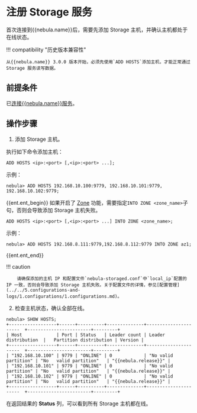 # 注册 Storage 服务

首次连接到{{nebula.name}}后，需要先添加 Storage 主机，并确认主机都处于在线状态。

<!--
!!! compatibility "历史版本兼容性"

    - 从 {{nebula.name}} 3.0.0 版本开始，必须先使用`ADD HOSTS`添加主机，才能正常通过 Storage 服务读写数据。
    - 在 {{nebula.name}} 3.0.0 之前的版本和 NebulaGraph Cloud 中，无需执行该操作。
-->

!!! compatibility "历史版本兼容性"

    从{{nebula.name}} 3.0.0 版本开始，必须先使用`ADD HOSTS`添加主机，才能正常通过 Storage 服务读写数据。

## 前提条件

已[连接{{nebula.name}}服务](3.connect-to-nebula-graph.md)。

## 操作步骤

1. 添加 Storage 主机。

  执行如下命令添加主机：

  ```ngql
  ADD HOSTS <ip>:<port> [,<ip>:<port> ...];
  ```

  示例：

  ```ngql
  nebula> ADD HOSTS 192.168.10.100:9779, 192.168.10.101:9779, 192.168.10.102:9779;
  ```

  {{ent.ent_begin}}
  如果开启了 [Zone](../../4.deployment-and-installation/5.zone.md) 功能，需要指定`INTO ZONE <zone_name>`子句，否则会导致添加 Storage 主机失败。

  ```ngql
  ADD HOSTS <ip>:<port> [,<ip>:<port> ...] INTO ZONE <zone_name>;
  ```

  示例：
  ```ngql
  nebula> ADD HOSTS 192.168.8.111:9779,192.168.8.112:9779 INTO ZONE az1;
  ```

  {{ent.ent_end}}

  !!! caution

        请确保添加的主机 IP 和配置文件`nebula-storaged.conf`中`local_ip`配置的 IP 一致，否则会导致添加 Storage 主机失败。关于配置文件的详情，参见[配置管理](../../5.configurations-and-logs/1.configurations/1.configurations.md)。 

2. 检查主机状态，确认全部在线。

  ```ngql
  nebula> SHOW HOSTS;
  +------------------+------+----------+--------------+----------------------  +------------------------+---------+
  | Host             | Port | Status   | Leader count | Leader distribution  |   Partition distribution | Version |
  +------------------+------+----------+--------------+----------------------  +------------------------+---------+
  | "192.168.10.100" | 9779 | "ONLINE" | 0            | "No valid partition" | "No   valid partition"   | "{{nebula.release}}" |
  | "192.168.10.101" | 9779 | "ONLINE" | 0            | "No valid partition" | "No   valid partition"   | "{{nebula.release}}" |
  | "192.168.10.102" | 9779 | "ONLINE" | 0            | "No valid partition" | "No   valid partition"   | "{{nebula.release}}" |
  +------------------+------+----------+--------------+----------------------  +------------------------+---------+
  ```

  在返回结果的 **Status** 列，可以看到所有 Storage 主机都在线。
